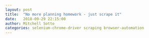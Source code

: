 ```yaml
---
layout: post
title:  "No more planning homework - just scrape it"
date:   2018-09-29 22:15:00
author: Mitchell Sotto
categories: selenium-chrome-driver scraping browser-automation
---
```

